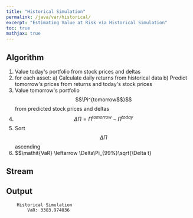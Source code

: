 ```yaml
---
title: "Historical Simulation"
permalink: /java/var/historical/
excerpt: "Estimating Value at Risk via Historical Simulation"
toc: true
mathjax: true
---
```


## Algorithm


1) Value today's portfolio from stock prices and deltas
2) for each asset:
	a) Calculate daily returns from historical data
	b) Predict tomorrow's prices from returns and today's stock prices
3) Value tomorrow's portfolio $$\Pi^{tomorrow$$}$$ from predicted stock prices and deltas
4) $$\Delta\Pi = \Pi^{tomorrow} - \Pi^{today}$$
5) Sort $$\Delta\Pi$$ ascending
6) $$\mathit{VaR} \leftarrow \Delta\Pi_{99\%}\sqrt{\Delta t}


## Stream


## Output

```
	Historical Simulation
		VaR: 3383.974036
```